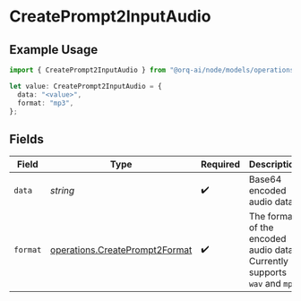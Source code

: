 # CreatePrompt2InputAudio

## Example Usage

```typescript
import { CreatePrompt2InputAudio } from "@orq-ai/node/models/operations";

let value: CreatePrompt2InputAudio = {
  data: "<value>",
  format: "mp3",
};
```

## Fields

| Field                                                                            | Type                                                                             | Required                                                                         | Description                                                                      |
| -------------------------------------------------------------------------------- | -------------------------------------------------------------------------------- | -------------------------------------------------------------------------------- | -------------------------------------------------------------------------------- |
| `data`                                                                           | *string*                                                                         | :heavy_check_mark:                                                               | Base64 encoded audio data.                                                       |
| `format`                                                                         | [operations.CreatePrompt2Format](../../models/operations/createprompt2format.md) | :heavy_check_mark:                                                               | The format of the encoded audio data. Currently supports `wav` and `mp3`.        |